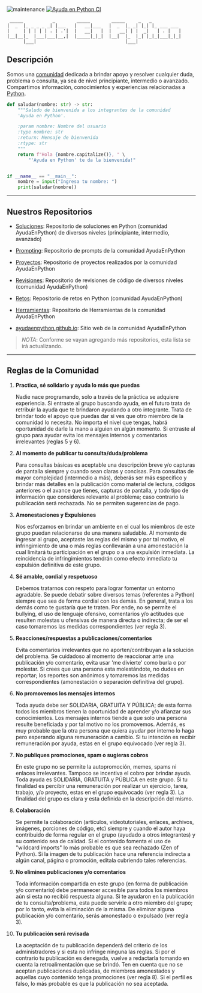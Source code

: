 ![maintenance](https://img.shields.io/maintenance/yes/2025)
[![Ayuda en Python CI](https://github.com/AyudaEnPython/AyudaEnPython/actions/workflows/main.yml/badge.svg)](https://github.com/AyudaEnPython/AyudaEnPython/actions/workflows/main.yml)

     _____           _        _____        _____     _   _           
    |  _  |_ _ _ _ _| |___   |   __|___   |  _  |_ _| |_| |_ ___ ___ 
    |     | | | | | . | .'|  |   __|   |  |   __| | |  _|   | . |   |
    |__|__|_  |___|___|__,|  |_____|_|_|  |__|  |_  |_| |_|_|___|_|_|
          |___|                                 |___|                             

## Descripción

Somos una [comunidad](www.facebook.com/groups/ayudaenpython/) dedicada a brindar apoyo y resolver cualquier duda, problema
o consulta, ya sea de nivel principiante, intermedio o avanzado. Compartimos
información, conocimientos y experiencias relacionadas a [Python](https://www.python.org/).

```python
def saludar(nombre: str) -> str:
    """Saludo de bienvenida a los integrantes de la comunidad
    'Ayuda en Python'.

    :param nombre: Nombre del usuario
    :type nombre: str
    :return: Mensaje de bienvenida
    :rtype: str
    """
    return f"Hola {nombre.capitalize()}, " \
        "'Ayuda en Python' te da la bienvenida!"


if __name__ == "__main__":
    nombre = input("Ingresa tu nombre: ")
    print(saludar(nombre))
```
---

## Nuestros Repositorios


* [Soluciones](https://github.com/AyudaEnPython/Soluciones):
  Repositorio de soluciones en Python (comunidad AyudaEnPython) de diversos niveles (principiante, intermedio, avanzado)

* [Prompting](https://github.com/AyudaEnPython/Prompting):
  Repositorio de prompts de la comunidad AyudaEnPython

* [Proyectos](https://github.com/AyudaEnPython/Proyectos):
  Repositorio de proyectos realizados por la comunidad AyudaEnPython

* [Revisiones](https://github.com/AyudaEnPython/Revisiones):
  Repositorio de revisiones de código de diversos niveles (comunidad AyudaEnPython)

* [Retos](https://github.com/AyudaEnPython/Retos):
  Repositorio de retos en Python (comunidad AyudaEnPython)

* [Herramientas](https://github.com/AyudaEnPython/Herramientas):
  Repositorio de Herramientas de la comunidad AyudaEnPython

* [ayudaenpython.github.io](https://github.com/AyudaEnPython/ayudaenpython.github.io):
  Sitio web de la comunidad AyudaEnPython

> _*NOTA*_: Conforme se vayan agregando más repositorios, esta lista se irá
> actualizando.

---

## Reglas de la Comunidad

1. **Practica, sé solidario y ayuda lo más que puedas**

   Nadie nace programando, solo a través de la práctica se adquiere experiencia.
   Si entraste al grupo buscando ayuda, en el futuro trata de retribuir la ayuda
   que te brindaron ayudando a otro integrante.
   Trata de brindar todo el apoyo que puedas dar si ves que otro miembro de la
   comunidad lo necesita. No importa el nivel que tengas, habrá oportunidad de
   darle la mano a alguien en algún momento.
   Si entraste al grupo para ayudar evita los mensajes internos y comentarios
   irrelevantes (reglas 5 y 6).

2. **Al momento de publicar tu consulta/duda/problema**

   Para consultas básicas es aceptable una descripción breve y/o capturas de
   pantalla siempre y cuando sean claras y concisas.
   Para consultas de mayor complejidad (intermedio a más), deberás ser más
   específico y brindar más detalles en la publicación como material de lectura,
   códigos anteriores o el avance que tienes, capturas de pantalla, y todo tipo
   de información que consideres relevante al problema; caso contrario la
   publicación será rechazada.
   No se permiten sugerencias de pago.

3. **Amonestaciones y Expulsiones**

   Nos esforzamos en brindar un ambiente en el cual los miembros de este grupo
   puedan relacionarse de una manera saludable.
   Al momento de ingresar al grupo, aceptaste las reglas del mismo y por tal
   motivo, el infringimiento de una o más reglas conllevarán a una amonestación
   la cual limitará tu participación en el grupo o a una expulsión inmediata.
   La reincidencia de infringimientos tendrán como efecto inmediato tu expulsión
   definitiva de este grupo.

4. **Sé amable, cordial y respetuoso**

   Debemos tratarnos con respeto para lograr fomentar un entorno agradable.
   Se puede debatir sobre diversos temas (referentes a Python) siempre que sea
   de forma cordial con los demás.
   En general, trata a los demás como te gustaría que te traten. Por ende, no se
   permite el bullying, el uso de lenguaje ofensivo, comentarios y/o actitudes
   que resulten molestas u ofensivas de manera directa o indirecta; de ser el
   caso tomaremos las medidas correspondientes (ver regla 3).

5. **Reacciones/respuestas a publicaciones/comentarios**

   Evita comentarios irrelevantes que no aporten/contribuyan a la solución del
   problema.
   Se cuidadoso al momento de reaccionar ante una publicación y/o
   comentario, evita usar 'me divierte' como burla o por molestar. Si crees que
   una persona esta molestándote, no dudes en reportar; los reportes son anónimos
   y tomaremos las medidas correspondientes (amonestación o separación definitiva
   del grupo).

6. **No promovemos los mensajes internos**

   Toda ayuda debe ser SOLIDARIA, GRATUITA Y PÚBLICA; de esta forma todos los
   miembros tienen la oportunidad de aprender y/o afianzar sus conocimientos.
   Los mensajes internos tiende a que solo una persona resulte beneficiada y
   por tal motivo no los promovemos. Además, es muy probable que la otra
   persona que quiera ayudar por interno lo haga pero esperando alguna
   remuneración a cambio.
   Si tu intención es recibir remuneración por ayuda, estas en el grupo
   equivocado (ver regla 3).

7. **No publiques promociones, spam o sugieras cobros**

   En este grupo no se permite la autopromoción, memes, spams ni enlaces
   irrelevantes. Tampoco se incentiva el cobro por brindar ayuda. Toda
   ayuda es SOLIDARIA, GRATUITA y PÚBLICA en este grupo.
   Si tu finalidad es percibir una remuneración por realizar un ejercicio,
   tarea, trabajo, y/o proyecto, estas en el grupo equivocado (ver regla 3).
   La finalidad del grupo es clara y esta definida en la descripción del mismo.

8. **Colaboración**

   Se permite la colaboración (artículos, videotutoriales, enlaces, archivos,
   imágenes, porciones de código, etc) siempre y cuando el autor haya contribuido
   de forma regular en el grupo (ayudado a otros integrantes) y su contenido sea
   de calidad.
   Si el contenido fomenta el uso de "wildcard imports" lo más probable es que sea
   rechazado (Zen of Python).
   Si la imagen de tu publicación hace una referencia indirecta a algún canal,
   página o promoción, edítala cubriendo tales referencias.

9. **No elimines publicaciones y/o comentarios**

   Toda información compartida en este grupo (en forma de publicación y/o
   comentario) debe permanecer accesible para todos los miembros aún si esta
   no recibió respuesta alguna.
   Si te ayudaron en la publicación de tu consulta/problema, esta puede servirle
   a otro miembro del grupo; por lo tanto, evita la eliminación de la misma.
   De eliminar alguna publicación y/o comentario, serás amonestado o expulsado
   (ver regla 3).

10. **Tu publicación será revisada**

    La aceptación de tu publicación dependerá del criterio de los administradores
    y si esta no infringe ninguna las reglas. Si por el contrario tu publicación
    es denegada, vuelve a redactarla tomando en cuenta la retroalimentación que
    se brindó.
    Ten en cuenta que no se aceptan publicaciones duplicadas, de miembros
    amonestados y aquellas cuyo contenido tenga promociones (ver regla 8).
    Si el perfil es falso, lo más probable es que la publicación no sea aceptada.
